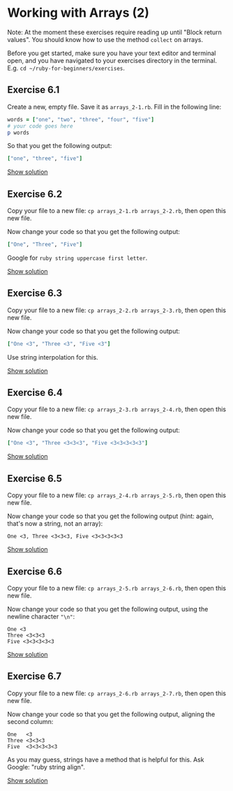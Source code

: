 # Working with Arrays (2)

Note: At the moment these exercises require reading up until "Block return values".
You should know how to use the method `collect` on arrays.

Before you get started, make sure you have your text editor and terminal open, and
you have navigated to your exercises directory in the terminal. E.g. `cd
~/ruby-for-beginners/exercises`.


## Exercise 6.1

Create a new, empty file. Save it as `arrays_2-1.rb`. Fill in the following line:

```ruby
words = ["one", "two", "three", "four", "five"]
# your code goes here
p words
```

So that you get the following output:

```ruby
["one", "three", "five"]
```

<a href="https://wdi-sg.github.io/ruby-for-beginners/solutions/arrays_2-1.html" class="solution">Show solution</a>


## Exercise 6.2

Copy your file to a new file: `cp arrays_2-1.rb arrays_2-2.rb`, then open this
new file.

Now change your code so that you get the following output:

```ruby
["One", "Three", "Five"]
```

<p class="hint">
Google for <code>ruby string uppercase first letter</code>.
</p>

<a href="https://wdi-sg.github.io/ruby-for-beginners/solutions/arrays_2-2.html" class="solution">Show solution</a>


## Exercise 6.3

Copy your file to a new file: `cp arrays_2-2.rb arrays_2-3.rb`, then open this
new file.

Now change your code so that you get the following output:

```ruby
["One <3", "Three <3", "Five <3"]
```

<p class="hint">
Use string interpolation for this.
</p>

<a href="https://wdi-sg.github.io/ruby-for-beginners/solutions/arrays_2-3.html" class="solution">Show solution</a>


## Exercise 6.4

Copy your file to a new file: `cp arrays_2-3.rb arrays_2-4.rb`, then open this
new file.

Now change your code so that you get the following output:

```ruby
["One <3", "Three <3<3<3", "Five <3<3<3<3<3"]
```

<a href="https://wdi-sg.github.io/ruby-for-beginners/solutions/arrays_2-4.html" class="solution">Show solution</a>


## Exercise 6.5

Copy your file to a new file: `cp arrays_2-4.rb arrays_2-5.rb`, then open this
new file.

Now change your code so that you get the following output (hint: again, that's
now a string, not an array):

```
One <3, Three <3<3<3, Five <3<3<3<3<3
```

<a href="https://wdi-sg.github.io/ruby-for-beginners/solutions/arrays_2-5.html" class="solution">Show solution</a>


## Exercise 6.6

Copy your file to a new file: `cp arrays_2-5.rb arrays_2-6.rb`, then open this
new file.

Now change your code so that you get the following output, using the newline
character `"\n"`:

```
One <3
Three <3<3<3
Five <3<3<3<3<3
```

<a href="https://wdi-sg.github.io/ruby-for-beginners/solutions/arrays_2-6.html" class="solution">Show solution</a>


## Exercise 6.7

Copy your file to a new file: `cp arrays_2-6.rb arrays_2-7.rb`, then open this
new file.

Now change your code so that you get the following output, aligning the second
column:

```
One   <3
Three <3<3<3
Five  <3<3<3<3<3
```

<p class="hint">
As you may guess, strings have a method that is helpful for this. Ask
Google: "ruby string align".
</p>

<a href="https://wdi-sg.github.io/ruby-for-beginners/solutions/arrays_2-7.html" class="solution">Show solution</a>
